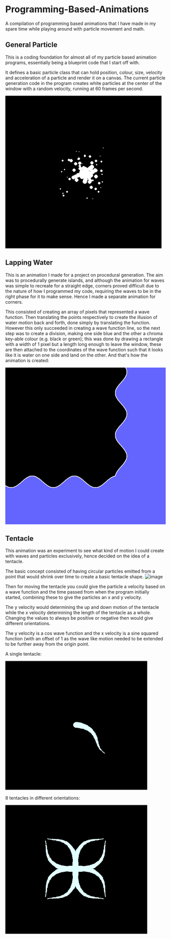 # Programming-Based-Animations
A compilation of programming based animations that I have made in my spare time while playing around with particle movement and math.

## General Particle
This is a coding foundation for almost all of my particle based animation programs, essentially being a blueprint code that I start off with.

It defines a basic particle class that can hold position, colour, size, velocity and acceleration of a particle and render it on a canvas.
The current particle generation code in the program creates white particles at the center of the window with a random velocity, running at 60 frames per second.

![](https://github.com/Arcane34/Programming-Based-Animations/blob/main/GeneralParticlePreview.gif)


## Lapping Water
This is an animation I made for a project on procedural generation. The aim was to procedurally generate islands, and although the animation for waves was simple to recreate for a straight edge, corners proved difficult due to the nature of how I programmed my code, requiring the waves to be in the right phase for it to make sense. Hence I made a separate animation for corners.

This consisted of creating an array of pixels that represented a wave function. Then translating the points respectively to create the illusion of water motion back and forth, done simply by translating the function. 
However this only succeeded in creating a wave function line, so the next step was to create a division, making one side blue and the other a chroma key-able colour (e.g. black or green); this was done by drawing a rectangle with a width of 1 pixel but a length long enough to leave the window, these are then attached to the coordinates of the wave function such that it looks like it is water on one side and land on the other.
And that's how the animation is created:

![](https://github.com/Arcane34/Programming-Based-Animations/blob/main/LappingWaterPreview.gif)


## Tentacle
This animation was an experiment to see what kind of motion I could create with waves and particles exclusively, hence decided on the idea of a tentacle.


The basic concept consisted of having circular particles emitted from a point that would shrink over time to create a basic tentacle shape.
![image](https://user-images.githubusercontent.com/67842615/210154447-581b90e9-b752-4366-8dd9-cd14e367e745.png)

Then for moving the tentacle you could give the particle a velocity based on a wave function and the time passed from when the program initially started, combining these to give the particles an x and y velocity. 

The y velocity would determining the up and down motion of the tentacle while the x velocity determining the length of the tentacle as a whole.
Changing the values to always be positive or negative then would give different orientations.

The y velocity is a cos wave function and the x velocity is a sine squared function (with an offset of 1 as the wave like motion needed to be extended to be further away from the origin point.

A single tentacle:

![](https://github.com/Arcane34/Programming-Based-Animations/blob/main/tentaclePrev1.gif)

8 tentacles in different orientations:

![](https://github.com/Arcane34/Programming-Based-Animations/blob/main/tentaclePrev2.gif)
